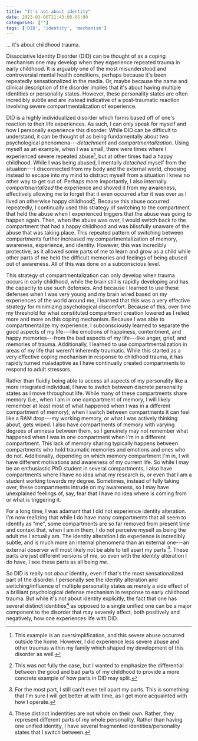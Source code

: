 ```yaml
---
title: "It's not about identity"
date: 2023-03-06T21:43:08-05:00
categories: ['']
tags: ['DID', 'identity', 'mechanism']
---
```


... it's about childhood trauma. 

Dissociative Identity Disorder (DID) can be thought of as a coping mechanism one may develop when they experience repeated trauma in early childhood. It is arguably one of the most misunderstood and controversial mental health conditions, perhaps because it's been repeatedly sensationalized in the media. Or, maybe because the name and clinical description of the disorder implies that it's about having multiple identities or personality states. However, these personality states are often incredibly subtle and are instead indicative of a post-traumatic reaction involving severe compartmentalization of experience.

DID is a highly individualized disorder which forms based off of one's reaction to their life experiences. As such, I can only speak for myself and how I personally experience this disorder. While DID can be difficult to understand, it can be thought of as being fundamentally about two psychological phenomena---_detachment_ and _compartmentalization_. Using myself as an example, when I was small, there were times where I experienced severe repeated abuse[^1], but at other times had a happy childhood. While I was being abused, I mentally _detached_ myself from the situation---I disconnected from my body and the external world, choosing instead to escape into my mind to distract myself from a situation I knew no other way to get out of. Perhaps more importantly, I also internally _compartmentalized_ the experience and shoved it from my awareness, effectively allowing me to forget that it even occurred after it was over as I lived an otherwise happy childhood[^2]. Because this abuse occurred repeatedly, I continually used this strategy of switching to the compartment that held the abuse when I experienced triggers that the abuse was going to happen again. Then, when the abuse was over, I would switch back to the compartment that had a happy childhood and was blissfully unaware of the abuse that was taking place. This repeated pattern of switching between compartments further increased my compartmentalization of memory, awareness, experience, and identity. However, this was incredibly protective, as it allowed some parts of me to learn and grow as a child while other parts of me held the difficult memories and feelings of being abused out of awareness. All of this was done on a subconscious level. 

[^1]: This example is an oversimplification, and this severe abuse occurred outside the home. However, I did experience less severe abuse and other traumas within my family which shaped my development of this disorder as well.
[^2]: This was not fully the case, but I wanted to emphasize the differential between the good and bad parts of my childhood to provide a more concrete example of how parts in DID may split.

This strategy of compartmentalization can only develop when trauma occurs in early childhood, while the brain still is rapidly developing and has the capacity to use such defenses. And because I learned to use these defenses when I was very young and my brain wired based on my experiences of the world around me, I learned that this was a very effective strategy for minimizing psychological discomfort. 
Because of this, over time my threshold for what constituted compartment creation lowered as I relied more and more on this coping mechanism.
Because I was able to compartmentalize my experience, I subconsciously learned to separate the good aspects of my life---like emotions of happiness, contentment, and happy memories---from the bad aspects of my life---like anger, grief, and memories of trauma.
Additionally, I learned to use compartmentalization in areas of my life that weren't inherently traumatic. 
While this started as a very effective coping mechanism in response to childhood trauma, it has rapidly turned maladaptive as I have continually created compartments to respond to adult stressors.

Rather than fluidly being able to access all aspects of my personality like a more integrated individual, I have to switch between discrete personality states as I move throughout life.
While many of these compartments share memory (i.e., when I am in one compartment of memory, I will likely remember at least most of what happened when I was in a different compartment of memory), when I switch between compartments it can feel like a RAM drop---my working memory, or what I was actively thinking about, gets wiped. 
I also have compartments of memory with varying degrees of amnesia between them, so I genuinely may not remember what happened when I was in one compartment when I'm in a different compartment. This lack of memory sharing typically happens between compartments who hold traumatic memories and emotions and ones who do not. 
Additionally, depending on which memory compartment I'm in, I will have different motivations and awareness of my current life. So while I may be an enthusiastic PhD student in several compartments, I also have compartments where I have no idea what my research is, or even that I am a student working towards my degree.
Sometimes, instead of fully taking over, these compartments intrude on my awareness, so I may have unexplained feelings of, say, fear that I have no idea where is coming from or what is triggering it.

For a long time, I was adamant that I did not experience identity alteration. I'm now realizing that while I do have many compartments that all seem to identify as "me", some compartments are so far removed from present time and context that, when I am in them, I do not perceive myself as being the adult me I actually am. 
The identity alteration I do experience is incredibly subtle, and is much more an internal phenomena than an external one---an external observer will most likely not be able to tell apart my parts [^4]. These parts are just different versions of me, so even with the identity alteration I do have, I see these parts as all being _me_.

[^4]: For the most part, I still can't even tell apart my parts. This is something that I'm sure I will get better at with time, as I get more acquainted with how I operate.

So DID is really not _about_ identity, even if that's the most sensationalized part of the disorder. I personally see the identity alteration and switching/influence of multiple personality states as merely a side effect of a brilliant psychological defense mechanism in response to early childhood trauma. But while it's not about identity explicitly, the fact that one has several distinct identities[^3] as opposed to a single unified one can be a major component to the disorder that may severely affect, both positively and negatively, how one experiences life with DID. 

[^3]: These distinct indentities are not whole on their own. Rather, they represent different parts of my whole personality. Rather than having one unified identity, I have several fragmented identities/personality states that I switch between.
<!---

For a long time, I was adament that I did not experience identity alteration. I'm now realizing that while I do have many compartments that all seem to identify as "me", some compartments are so far removed from present time and context that, when I am in them, I do not perceive myself as being the adult me I actually am. 
I now see my initial attempts to deny my identity alteration as a way of denying that I do, in fact, have DID, and once again used my coping mechanisms to shove that knowledge out of my awareness. This is because coming to terms with having DID means coming to terms with having childhood trauma, and while that was once too hard for me to accept, I am beginning to accept it now.



Denial is a major part of this disorder, and one year and two months into therapy, I'm still coming to terms with the fact that I utilized this effective coping strategy in response to childhood trauma, which is known as Dissociative Identity Disorder. d
Denial is a major part of this disorder, and one year and two months into therapy, I'm still coming to terms with this.

So DID is really not about identity---it's about childhood trauma and the extreme compartmentalization that may form because of it. 
This only scratches the surface of what I experience as a results of having DID.
There are many occasions that I have been shocked to hear how I behaved when more vulnerable parts of my personality have been out,.

For example, I have parts that clean for me, because at one time I likely decided that although I really didn't want to clean, I needed to, so I created a part to do so for me. 

While this was an incredibly effective coping strategy for me when I was actively experiencing trauma, it 

This has been an incredibly effective strategy in emotional regulation for me. In fact, my dynamic range of emotions is so low, that my main emotional state exists solely of mild contentment, which I seemingly experience most of the time.



On this blog, I hope to document my experiences as a system of memory compartments, which I like to call parts, working together in the relay race of life in an attempt to live it to the fullest.



Because this compartment creation strategy has been my primary coping mechanism, as time went on, I created more and more compartments as a response to small life stressors, which has been unsustainable. 
 an unsustainable 

Detaching from the world around me allowed me to regulate how much of my surroundings I experienced, which has been particularly helpful as an autistic person with sound and light sensitivities.
Over time, rather than the standard development of a fluid personality with a singular sense of "me", I developed several discretely separated personality states that I need to switch between to experience life.

Because of the internal compartmentalization, the parts of me who lived a normal childhood did not remember the events that occurred to the parts of me who experienced trauma. This allowed my compartments that experienced life to grow and thrive as a child, while my other compartments held the hurt and pain of the abuse. 
This led to 

While many individuals with this disorder may only experience a split in traumatized vs untraumatized parts of their personality, 

As I became older and was no longer actively encountering abuse, because it was so deeply engrained in how I operate, I still used this part creation strategy to aid in every day life.

Detaching from the world around me was a way I learned to regulate myself. For example, because I am autistic, I have sound and light sensitivities. 

, which has been particularly helpful as an autistic person with sound and light sensitivities.

This became a highly effective strategy---I learned to dedicate parts of me to handling abuse, and other parts of me to learning and growing as a child. 
---I was oblivious to the fact that this abuse caused me to form a severe mental disorder that would impact me for the rest of my life.

Because this abuse occurred at a time in which my brain was rapidly developing, this strategy of detachment and compartmentalization became engrained as an effective 
I learned how

which was damaging to my develping brain. 





extreme repeated abuse outside of the home (along with less severe abuse and traumas within my family). Because this abuse was so severe, 


To put it simply, how I understand 



And while that may be true about

Truthfully, as much as I want to generalize, I understand how personal

Yet, perhaps because of the name, or the media representation, 

When I started therapy almost 14 months ago, I genuinely believed that dissociative identity disorder (DID) was a fake disorder that people feigned to get out of trouble or for attention. My understanding of DID was influenced by the social and traditional media representation of the disorder, which generally portrayed people experiencing drastic personality shifts, or seemingly role-playing characters. I never thought this disorder could apply to me---for the most part, I was soft spoken, reclusive, and tried my hardest to blend into society. However, as I know now, I am a typical, but not stereotypical, example of how DID presents.

DID is caused by repetitive trauma in early childhood, while the brain is rapidly developing. To put it simply, one way a child can cope with trauma 

if a young child experiences trauma, one way they can cope with 

At an early age, if one 




So it's not about identity. Having multiple identities is a side effect of the extreme internal compartmentalization caused by trauma. But because it's the most sensational part of the disorder, that's what it's known as.
but somehow it's been made 

Alternative title: How I conceptualize my experience 1 year and 2 months into therapy.--->
